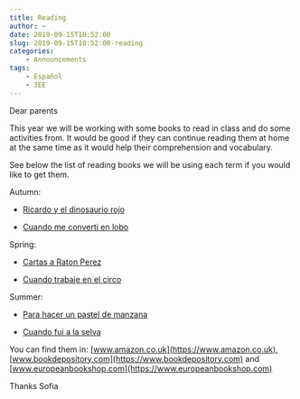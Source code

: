```yaml
---
title: Reading
author: ~
date: 2019-09-15T10:52:00
slug: 2019-09-15T10:52:00-reading
categories:
    - Announcements
tags:
    - Español
    - 3EE
---
```


Dear parents

This year we will be working with some books to read in class and do some activities from. It would be good if they can continue reading them at home at the same time as it would help their comprehension and vocabulary.

See below the list of reading books we will be using each term if you would like to get them.

Autumn: 

* [Ricardo y el dinosaurio rojo](https://www.amazon.co.uk/Ricardo-dinosaurio-rojo-Literatura-Infantil-ebook/dp/B00YEE45RW/ref=sr_1_1?keywords=ricardo+y+el+dinosaurio+rojo&qid=1568538917&s=gateway&sr=8-1)

* [Cuando me converti en lobo](https://www.amazon.co.uk/Cuando-converti-cuento-secreto-secret/dp/8467861509/ref=sr_1_1?keywords=cuando+me+converti+en+lobo&qid=1568539017&s=gateway&sr=8-1)

Spring: 

* [Cartas a Raton Perez](https://www.amazon.co.uk/Cartas-raton-Perez-Letters-Libros/dp/8466753753/ref=sr_1_2?keywords=Cartas+a+raton+perez&qid=1568539078&s=gateway&sr=8-2)

* [Cuando trabaje en el circo](https://www.amazon.co.uk/cuento-secreto-trabaj%C3%A9-Primeros-Lectores-ebook/dp/B00NHXU9W6/ref=sr_1_1?keywords=Cuando+trabaje+en+el+circo&qid=1568539154&s=gateway&sr=8-1)

Summer: 

* [Para hacer un pastel de manzana](https://www.amazon.co.uk/hacer-pastel-manzana-Apple-Delta/dp/8426372678/ref=sr_1_1?keywords=para+hacer+un+pastel+de+manzana&qid=1568540910&s=gateway&sr=8-1)

* [Cuando fui a la selva](https://www.amazon.co.uk/Cuando-selva-cuento-secreto-secret/dp/8467861495/ref=sr_1_1?keywords=cuando+fui+a+la+selva&qid=1568540669&s=gateway&sr=8-1)

You can find them in: [www.amazon.co.uk](https://www.amazon.co.uk), [www.bookdepository.com](https://www.bookdepository.com) and [www.europeanbookshop.com](https://www.europeanbookshop.com)

Thanks
Sofia
